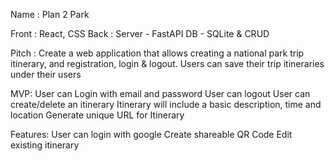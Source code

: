 Name : Plan 2 Park


Front : React, CSS
Back :
    Server - FastAPI
    DB - SQLite & CRUD

Pitch : Create a web application that allows creating a national park trip itinerary, and registration, login & logout. Users can save their trip itineraries under their users


MVP:
User can Login with email and password
User can logout
User can create/delete an itinerary
Itinerary will include a basic description, time and location
Generate unique URL for Itinerary

Features:
User can login with google
Create shareable QR Code
Edit existing itinerary